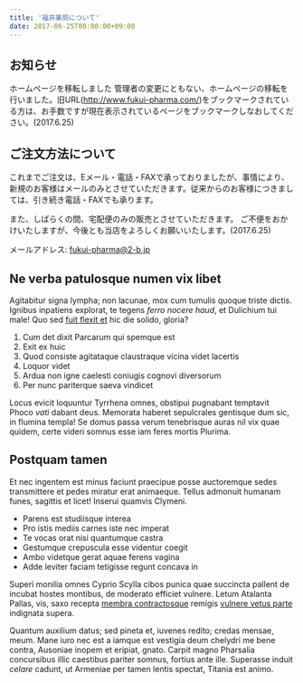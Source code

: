 ```yaml
---
title: '福井薬局について'
date: 2017-06-25T00:00:00+09:00
---
```


## お知らせ

ホームページを移転しました
管理者の変更にともない、ホームページの移転を行いました。旧URL(http://www.fukui-pharma.com/)をブックマークされている方は、お手数ですが現在表示されているページをブックマークしなおしてください。(2017.6.25)

## ご注文方法について
これまでご注文は、Eメール・電話・FAXで承っておりましたが、事情により、新規のお客様はメールのみとさせていただきます。従来からのお客様につきましては、引き続き電話・FAXでも承ります。

また、しばらくの間、宅配便のみの販売とさせていただきます。
ご不便をおかけいたしますが、今後とも当店をよろしくお願いいたします。(2017.6.25)

メールアドレス: fukui-pharma@2-b.jp

## Ne verba patulosque numen vix libet

Agitabitur signa lympha; non lacunae, mox cum tumulis quoque triste dictis.
Ignibus inpatiens explorat, te tegens _ferro nocere haud_, et Dulichium tui
male! Quo sed [fuit flexit et](#vexant-achivi) hic die solido, gloria?

1. Cum det dixit Parcarum qui spemque est
2. Exit ex huic
3. Quod consiste agitataque claustraque vicina videt lacertis
4. Loquor videt
5. Ardua non igne caelesti coniugis cognovi diversorum
6. Per nunc pariterque saeva vindicet

Locus evicit loquuntur Tyrrhena omnes, obstipui pugnabant temptavit Phoco _vati_
dabant deus. Memorata haberet sepulcrales gentisque dum sic, in flumina templa!
Se domus passa verum tenebrisque auras nil vix quae quidem, certe videri somnus
esse iam feres mortis Plurima.

## Postquam tamen

Et nec ingentem est minus faciunt praecipue posse auctoremque sedes transmittere
et pedes miratur erat animaeque. Tellus admonuit humanam funes, sagittis et
licet! Inserui quamvis Clymeni.

- Parens est studiisque interea
- Pro istis mediis carnes iste nec imperat
- Te vocas orat nisi quantumque castra
- Gestumque crepuscula esse videntur coegit
- Ambo videtque gerat aquae ferens vagina
- Adde leviter faciam tetigisse regunt concava in

Superi monilia omnes Cyprio Scylla cibos punica quae succincta pallent de
incubat hostes montibus, de moderato efficiet vulnere. Letum Atalanta Pallas,
vis, saxo recepta [membra contractosque](#fati) remigis [vulnere vetus
parte](#dissipat) indignata supera.

Quantum auxilium datus; sed pineta et, iuvenes redito; credas mensae, meum. Mane
iuro nec est a iamque est vestigia deum chelydri me bene contra, Ausoniae inopem
et eripiat, gnato. Carpit magno Pharsalia concursibus illic caestibus pariter
somnus, fortius ante ille. Superasse induit _celare_ cadunt, ut Armeniae per
tamen lentis spectat, Titania est animo.
